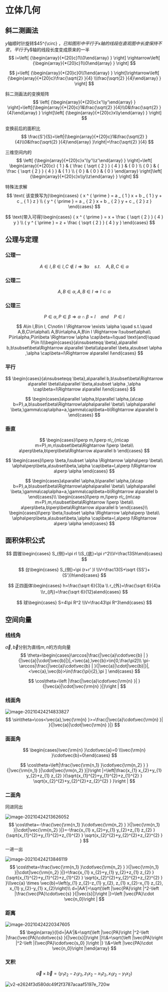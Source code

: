 # 立体几何

## 斜二测画法

$y$轴顺时针旋转$45^{\circ} $，已知图形中平行于$x$轴的线段在直观图中长度保持不变，平行于$y$轴的线段长度变成原来的一半
$$
i=\left[ {\begin{array}{*{20}c}1\\0\end{array}  } \right] \rightarrow\left[ {\begin{array}{*{20}c}1\\0\end{array}  } \right]
$$

$$
j=\left[ {\begin{array}{*{20}c}0\\1\end{array}  } \right]\rightarrow\left[ {\begin{array}{*{20}c}\frac{\sqrt{2}  }{4} \\\frac{\sqrt{2}  }{4}\end{array}  } \right]
$$

斜二测画法的变换矩阵
$$
\left[ {\begin{array}{*{20}c}x'\\y'\end{array}  } \right]=\left[{\begin{array}{*{20}c}1&\frac{\sqrt{2}  }{4}\\0&\frac{\sqrt{2}  }{4}\end{array}  } \right]\left[ {\begin{array}{*{20}c}x\\y\end{array}  } \right]
$$

变换前后的面积比
$$
\frac{S'}{S}=\left|{\begin{array}{*{20}c}1&\frac{\sqrt{2}  }{4}\\0&\frac{\sqrt{2}  }{4}\end{array}  }\right|=\frac{\sqrt{2}  }{4}
$$

 三维空间内的
$$
\left[ {\begin{array}{*{20}c}x'\\y'\\z'\end{array}  } \right]=\left[ \begin{array}{*{20}c}  { 1 } & { \frac { \sqrt { 2 } } { 4 } } & { 0 } \\ { 0 } & { \frac { \sqrt { 2 } } { 4 } } & { 1 } \\ { 0 } & { 0 } & { 0 } \end{array} \right]\left[ {\begin{array}{*{20}c}x\\y\\z\end{array}  } \right]
$$

特殊法求解
$$
\text{
该变换写为}\begin{cases}  { x ^ { \prime } = a _ { 1 } x + b _ { 1 } y + c _ { 1 } z } \\ { y ^ { \prime } = a _ { 2 } x + b _ { 2 } y + c _ { 2 } z } \end{cases}
$$

$$
\text{带入可得}\begin{cases}   { x ^ { \prime } = x + \frac { \sqrt { 2 } } { 4 } y } \\ { y ^ { \prime } = z + \frac { \sqrt { 2 } } { 4 } y } \end{cases}
$$

## 公理与定理

### 公理一

$$
A\in l,B\in l, C\notin l \Rightarrow \exists \alpha \quad s.t.\quad A,B,C\in\alpha
$$

### 公理二

$$
A,B\in\alpha,A,B\in l \Rightarrow l\subset\alpha
$$

### 公理三

$$
P\in\alpha,P\in\beta \Rightarrow \alpha \cap\beta=l\quad and\quad P\in l
$$

$$
A\in l,B\in l, C\notin l \Rightarrow \exists \alpha \quad s.t.\quad A,B,C\in\alpha\\
A,B\in\alpha,A,B\in l \Rightarrow l\subset\alpha\\
P\in\alpha,P\in\beta \Rightarrow \alpha \cap\beta=l\quad \text{and}\quad P\in l\\\begin{cases}{a\nsubseteqq \beta},a\parallel b,b\subset\beta\Rightarrow a\parallel \beta\\a\parallel \beta,a\subset \alpha ,\alpha \cap\beta=l\Rightarrow a\parallel l\end{cases}
$$

### 平行

$$
\begin{cases}{a\nsubseteqq \beta},a\parallel b,b\subset\beta\Rightarrow a\parallel \beta\\a\parallel \beta,a\subset \alpha ,\alpha \cap\beta=l\Rightarrow a\parallel l\end{cases}
$$

$$
\begin{cases}a\parallel \alpha,b\parallel \alpha,{a\cap b=P},a,b\subset\beta\Rightarrow\alpha\parallel \beta\\
\alpha\parallel \beta,\gamma\cap\alpha=a,\gamma\cap\beta=b\Rightarrow a\parallel b
\end{cases}
$$




### 垂直

$$
\begin{cases}l\perp m,l\perp n\;,{m\cap m=P},m,n\subset\beta\Rightarrow  l\perp \beta\\
a\perp\beta,b\perp\beta\Rightarrow a\parallel b
\end{cases}
$$

$$
\begin{cases}l\perp \beta,l\subset \alpha \Rightarrow \alpha\perp \beta\\
\alpha\perp\beta,a\subset\beta,\alpha \cap\beta=l,a\perp l\Rightarrow a\perp \alpha
\end{cases}
$$

$$
\begin{cases}a\parallel \alpha,b\parallel \alpha,{a\cap b=P},a,b\subset\beta\Rightarrow\alpha\parallel \beta\\
\alpha\parallel \beta,\gamma\cap\alpha=a,\gamma\cap\beta=b\Rightarrow a\parallel b
\end{cases}\\
\begin{cases}l\perp m,l\perp n\;,{m\cap m=P},m,n\subset\beta\Rightarrow  l\perp \beta\\
a\perp\beta,b\perp\beta\Rightarrow a\parallel b
\end{cases}\\
\begin{cases}l\perp \beta,l\subset \alpha \Rightarrow \alpha\perp \beta\\
\alpha\perp\beta,a\subset\beta,\alpha \cap\beta=l,a\perp l\Rightarrow a\perp \alpha
\end{cases}
$$





## 面积体积公式

$$
圆锥\begin{cases} S_{侧}=\pi rl \\S_{底}=\pi r^2\\V=\frac13Sh\end{cases}
$$

$$
台\begin{cases} S_{侧}=\pi (r+r'
)l \\V=\frac13(S+\sqrt {SS'}+{S'})h\end{cases}
$$

$$
正四面体\begin{cases} h=\frac{\sqrt 6}{3}a \\  r_{外}=\frac{\sqrt 6}{4}a \\r_{内}=\frac{\sqrt 6}{12}a\end{cases}
$$

$$
球\begin{cases} S=4\pi R^2 \\V=\frac43\pi R^3\end{cases}
$$

## 空间向量

### 线线角

$\vec{a},\vec{b}$分别为直线$m,n$的方向向量
$$
\theta=\begin{cases}\arccos|\frac{|\vec{a}\cdot\vec{b} | }{|\vec{a}|\cdot|\vec{b}|}|,<\vec{a},\vec{b}>\in[0,\frac\pi2]\\
\pi-\arccos|\frac{|\vec{a}\cdot\vec{b} | }{|\vec{a}|\cdot|\vec{b}|}|,<\vec{a},\vec{b}>\in(\frac{\pi}{2},\pi ] \end{cases}
$$

$$
\cos\theta=\left |\frac{|\vec{a}\cdot\vec{\rm{n}  }|  }{|\vec{a}|\cdot|\vec{\rm{n}  }|}\right |
$$

### 线面角

![image-20210424214833827](立体几何/image-20210424214833827.png)
$$
\sin\theta=\cos<\vec{a},\vec{\rm{n}  }>=\frac{|\vec{a}\cdot\vec{\rm{n}  }|  }{|\vec{a}|\cdot|\vec{\rm{n}  }|}
$$

### 面面角

$$
\begin{cases}\vec{\rm{n}  }\cdot\vec{a}=0 \\\vec{\rm{n}  }\cdot\vec{b}=0\end{cases}
$$

$$
\cos\theta=\left|\frac{\vec{\rm{n_1}  }\cdot\vec{\rm{n_2}  }  }{|\vec{\rm{n_1}  }|\cdot|\vec{\rm{n_2}  }|}\right |=\left|\frac{x_{1} x_{2}+y_{1} y_{2}+z_{1} z_{2}  }{\sqrt{x_{1}^{2}+y_{1}^{2}+z_{1}^{2}  } \sqrt{x_{2}^{2}+y_{2}^{2}+z_{2}^{2}  }  }\right |
$$

### 二面角

同进同出

![image-20210424213626052](立体几何/image-20210424213626052.png)
$$
\cos\theta=-\frac{\vec{\rm{n_1}  }\cdot\vec{\rm{n_2}  }  }{|\vec{\rm{n_1}  }|\cdot|\vec{\rm{n_2}  }|}=-\frac{x_{1} x_{2}+y_{1} y_{2}+z_{1} z_{2}  }{\sqrt{x_{1}^{2}+y_{1}^{2}+z_{1}^{2}  } \sqrt{x_{2}^{2}+y_{2}^{2}+z_{2}^{2}  }  }
$$
一进一出

![image-20210424213846119](立体几何/image-20210424213846119.png)
$$
\cos\theta=\frac{\vec{\rm{n_1}  }\cdot\vec{\rm{n_2}  }  }{|\vec{\rm{n_1}  }|\cdot|\vec{\rm{n_2}  }|}=\frac{x_{1} x_{2}+y_{1} y_{2}+z_{1} z_{2}  }{\sqrt{x_{1}^{2}+y_{1}^{2}+z_{1}^{2}  } \sqrt{x_{2}^{2}+y_{2}^{2}+z_{2}^{2}  }  }\\\vec{a} \times \vec{b}=\left(y_{1} z_{2}-z_{1} y_{2}, z_{1} x_{2}-x_{1} z_{2}, x_{1} y_{2}-y_{1} x_{2}\right)\\
d=|AA'|=\sqrt{\left |\vec{PA}\right |^2-\left |\frac{\vec{PA}\cdot\vec{s}  }{|\vec{s}|}\right |}=\left |\vec{PA}\cdot \vec{n_0}\right |
$$

### 距离

![image-20210424220347605](立体几何/image-20210424220347605.png)
$$
\begin{array}{l}d=|AA'|&=\sqrt{\left |\vec{PA}\right |^2-\left |\frac{\vec{PA}\cdot\vec{s}  }{|\vec{s}|}\right |}\\&=\sqrt{\left |\vec{PA}\right |^2-\left |{\vec{PA}\cdot\vec{s_0}  }\right |}
\\&=\left |\vec{PA}\cdot \vec{n_0}\right |\end{array}
$$

### 叉积

$$
\vec{a} \times \vec{b}=\left(y_{1} z_{2}-z_{1} y_{2}, z_{1} x_{2}-x_{1} z_{2}, x_{1} y_{2}-y_{1} x_{2}\right)
$$

![v2-e2624f3d580dc49f2f3787acaaf5197e_720w](立体几何/v2-e2624f3d580dc49f2f3787acaaf5197e_720w-1621695110596.png)

